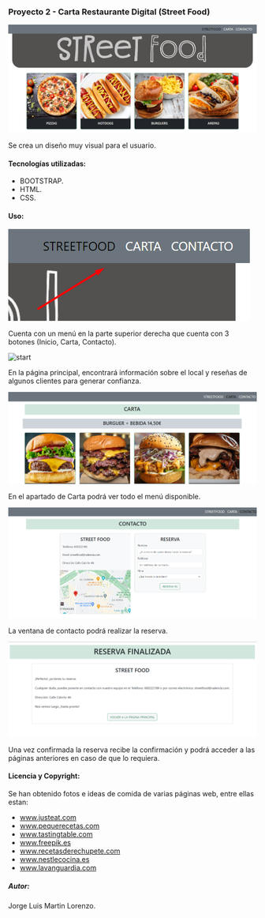 
### Proyecto 2 - Carta Restaurante Digital (Street Food)

![consola](./img/logo1.png)

Se crea un diseño muy visual para el usuario. 

#### Tecnologías utilizadas:

+ BOOTSTRAP.
+ HTML.
+ CSS.


#### Uso:

![play](./img/menu.png)

Cuenta con un menú en la parte superior derecha que cuenta con 3 botones (Inicio, Carta, Contacto).

![start](./img/reseñas.png)

En la página principal, encontrará información sobre el local y reseñas de algunos clientes para generar confianza.

![start](./img/carta1.png)

En el apartado de Carta podrá ver todo el menú disponible.

![start](./img/contacto.png)

La ventana de contacto podrá realizar la reserva.

![start](./img/reserva.png)

Una vez confirmada la reserva recibe la confirmación y podrá acceder a las páginas anteriores en caso de que lo requiera.

#### Licencia y Copyright:

Se han obtenido fotos e ideas de comida de varias páginas web, entre ellas estan:

+ www.justeat.com
+ www.pequerecetas.com
+ www.tastingtable.com
+ www.freepik.es
+ www.recetasderechupete.com
+ www.nestlecocina.es
+ www.lavanguardia.com

##### Autor:

Jorge Luis Martin Lorenzo.